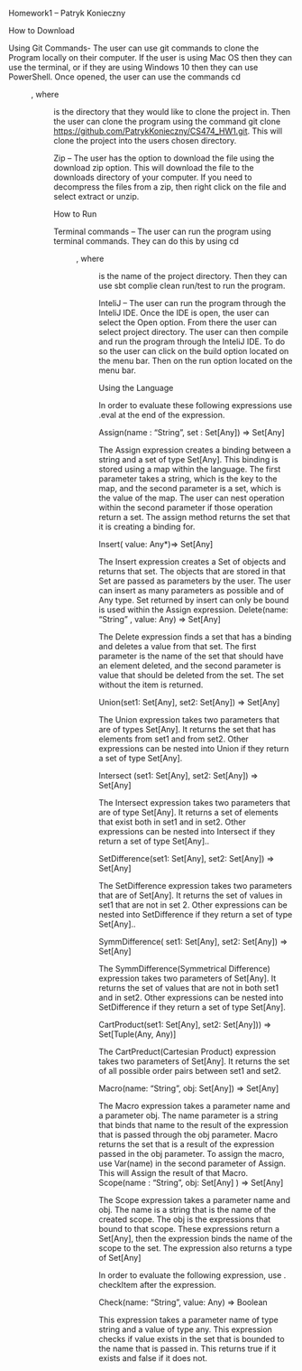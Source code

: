 Homework1 – Patryk Konieczny

How to Download

Using Git Commands- The user can use git commands to clone the Program locally on their computer. If the user is using Mac OS then they can use the terminal, or if they are using Windows 10 then they can use PowerShell. Once opened, the user can use the commands cd <dir>, where <dir> is the directory that they would like to clone the project in. Then the user can clone the program using the command git clone https://github.com/PatrykKonieczny/CS474_HW1.git. This will clone the project into the users chosen directory.

Zip – The user has the option to download the file using the download zip option. This will download the file to the downloads directory of your computer. If you need to decompress the files from a zip, then right click on the file and select extract or unzip.

How to Run

Terminal commands – The user can run the program using terminal commands. They can do this by using cd <dir>, where <dir> is the name of the project directory. Then they can use sbt complie clean run/test to run the program.

InteliJ – The user can run the program through the InteliJ IDE.  Once the IDE is open, the user can select the Open option. From there the user can select project directory.  The user can then compile and run the program through the InteliJ IDE. To do so the user can click on the build option located on the menu bar. Then on the run option located on the menu bar.

Using the Language

In order to evaluate these following expressions use .eval at the end of the expression.

Assign(name : “String”, set : Set[Any]) => Set[Any]

The Assign expression creates a binding between a string and a set of type Set[Any]. This binding is stored using a map within the language. The first parameter takes a string, which is the key to the map, and the second parameter is a set, which is the value of the map. The user can nest operation within the second parameter if those operation return a set. The assign method returns the set that it is creating a binding for.

Insert( value: Any*)=> Set[Any]

The Insert expression creates a Set of objects and returns that set. The objects that are stored in that Set are passed as parameters by the user. The user can insert as many parameters as possible and of Any type.  Set returned by insert can only be bound is used within the Assign expression.
Delete(name: “String” , value: Any) => Set[Any]

The Delete expression finds a set that has a binding and deletes a value from that set. The first parameter is the name of the set that should have an element deleted, and the second parameter is value that should be deleted from the set. The set without the item is returned.

Union(set1: Set[Any], set2: Set[Any]) => Set[Any]

The Union expression takes two parameters that are of types Set[Any]. It returns the set that has elements from set1 and from set2.  Other expressions can be nested into Union if they return a set of type Set[Any].

Intersect (set1: Set[Any], set2: Set[Any]) => Set[Any]

The Intersect expression takes two parameters that are of type Set[Any]. It returns a set of elements that exist both in set1 and in set2. Other expressions can be nested into Intersect if they return a set of type Set[Any]..

SetDifference(set1: Set[Any], set2: Set[Any]) => Set[Any]

The SetDifference expression takes two parameters that are of Set[Any]. It returns the set of values in set1 that are not in set 2. Other expressions can be nested into SetDifference if they return a set of type Set[Any]..

SymmDifference( set1: Set[Any], set2: Set[Any]) => Set[Any]

The SymmDifference(Symmetrical Difference) expression takes two parameters of Set[Any]. It returns the set of values that are not in both set1 and in set2. Other expressions can be nested into SetDifference if they return a set of type Set[Any].

CartProduct(set1: Set[Any], set2: Set[Any])) => Set[Tuple(Any, Any)]

The CartPreduct(Cartesian Product) expression takes two parameters of Set[Any]. It returns the set of all possible order pairs between set1 and set2.

Macro(name: “String”, obj: Set[Any]) => Set[Any]

The Macro expression takes a parameter name and a parameter obj. The name parameter is a string that binds that name to the result of the expression that is passed through the obj parameter. Macro returns the set that is a result of the expression passed in the obj parameter. To assign the macro, use Var(name) in the second parameter of Assign. This will Assign the result of that Macro.
Scope(name : “String”, obj: Set[Any] ) => Set[Any]

The Scope expression takes a parameter name and obj. The name is a string that is the name of the created scope. The obj is the expressions that bound to that scope. These expressions return a Set[Any], then the expression binds the name of the scope to the set. The expression also returns a type of Set[Any]

In order to evaluate the following expression, use . checkItem after the expression.

Check(name: “String”, value:  Any) => Boolean

This expression takes a parameter name of type string and a value of type any. This expression checks if value exists in the set that is bounded to the name that is passed in. This returns true if it exists and false if it does not. 


 
